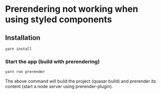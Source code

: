 # Prerendering not working when using styled components 


## Installation
```bash
yarn install
```

### Start the app (build with prerendering)
```bash
yarn run prerender
```

The above command will build the project (quasar build) and prerender its content (start a node server using prerender-plugin).
